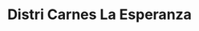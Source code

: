 ---
title: "Distri Carnes La Esperanza"
url: /bogota-d-c/distri-carnes-la-esperanza/
shop: Metzgerei
---